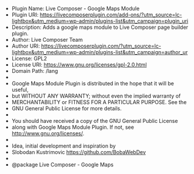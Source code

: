  *	Plugin Name: Live Composer - Google Maps Module
 *	Plugin URI: https://livecomposerplugin.com/add-ons/?utm_source=lc-lightbox&utm_medium=wp-admin/plugins-list&utm_campaign=plugin_uri
 *	Description: Adds a google maps module to Live Composer page builder plugin.
 *	Author: Live Composer Team
 * Author URI: https://livecomposerplugin.com/?utm_source=lc-lightbox&utm_medium=wp-admin/plugins-list&utm_campaign=author_ur
 * License: GPL2
 * License URI: https://www.gnu.org/licenses/gpl-2.0.html
 * Domain Path: /lang
 *
 * Google Maps Module Plugin is distributed in the hope that it will be useful,
 * but WITHOUT ANY WARRANTY; without even the implied warranty of
 * MERCHANTABILITY or FITNESS FOR A PARTICULAR PURPOSE. See the
 * GNU General Public License for more details.
 *
 * You should have received a copy of the GNU General Public License
 * along with Google Maps Module Plugin. If not, see <http://www.gnu.org/licenses/>.
 *
 * Idea, initial development and inspiration by
 * Slobodan Kustrimovic https://github.com/BobaWebDev
 *
 * @package Live Composer - Google Maps
